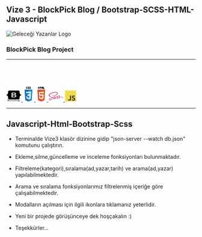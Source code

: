 ## Vize 3 - BlockPick Blog / Bootstrap-SCSS-HTML-Javascript

![Geleceği Yazanlar Logo](https://gelecegiyazanlar.turkcell.com.tr/themes/custom/gyz/logo.svg)

 <h3>BlockPick Blog Project </h3>
 <hr>
 <h2 style="color:white">Kullanılan Teknolojiler</h2>
<p >  
<a  href="https://getbootstrap.com"  target="_blank"  rel="noreferrer"> 
 <img  src="https://raw.githubusercontent.com/devicons/devicon/master/icons/bootstrap/bootstrap-plain-wordmark.svg"  alt="bootstrap"  width="40"  height="30"/>  </a>  
 <a  href="https://www.w3schools.com/css/"  target="_blank"  rel="noreferrer">  <img  src="https://raw.githubusercontent.com/devicons/devicon/master/icons/css3/css3-original-wordmark.svg"  alt="css3"  width="30"  height="40"/>  </a> 
  <a  href="https://www.w3.org/html/"  target="_blank"  rel="noreferrer">  <img  src="https://raw.githubusercontent.com/devicons/devicon/master/icons/html5/html5-original-wordmark.svg"  alt="html5"  width="30"  height="40"/>  </a>  <a  href="https://sass-lang.com"  target="_blank"  rel="noreferrer">  <img  src="https://raw.githubusercontent.com/devicons/devicon/master/icons/sass/sass-original.svg"  alt="sass"  width="40"  height="30"/>  </a>  
  <a href="https://developer.mozilla.org/en-US/docs/Web/JavaScript"><img src="https://raw.githubusercontent.com/devicons/devicon/master/icons/javascript/javascript-original.svg" alt="Js"  width="30"  height="30"></a>
  </p>
 <hr>

## Javascript-Html-Bootstrap-Scss

- Terminalde Vize3 klasör dizinine gidip "json-server --watch db.json" komutunu çalıştırın.

- Ekleme,silme,güncelleme ve inceleme fonksiyonları bulunmaktadır.

- Filtreleme(kategori),sıralama(ad,yazar,tarih) ve arama(ad,yazar) yapılabilmektedir.

- Arama ve sıralama fonksiyonlarımız filtrelenmiş içeriğe göre çalışabilmektedir.

- Modalların açılması için ilgili ikonlara tıklamanız yeterlidir.

- Yeni bir projede görüşünceye dek hoşçakalın :)

- Teşekkürler...
